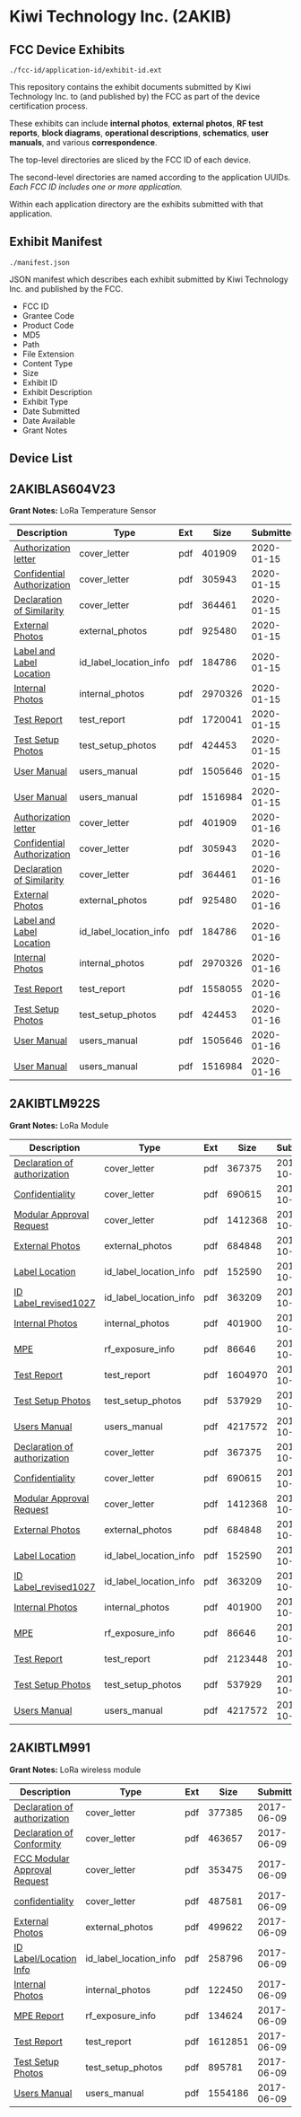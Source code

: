 # Kiwi Technology Inc. (2AKIB)
## FCC Device Exhibits

```
./fcc-id/application-id/exhibit-id.ext
```

This repository contains the exhibit documents submitted by Kiwi Technology Inc. to (and published by) the FCC as part of the device certification process.

These exhibits can include **internal photos**, **external photos**, **RF test reports**, **block diagrams**, **operational descriptions**, **schematics**, **user manuals**, and various **correspondence**.

The top-level directories are sliced by the FCC ID of each device.

The second-level directories are named according to the application UUIDs. *Each FCC ID includes one or more application.*

Within each application directory are the exhibits submitted with that application. 

## Exhibit Manifest

```
./manifest.json
```

JSON manifest which describes each exhibit submitted by Kiwi Technology Inc. and published by the FCC.

- FCC ID
- Grantee Code
- Product Code
- MD5
- Path
- File Extension
- Content Type
- Size
- Exhibit ID
- Exhibit Description
- Exhibit Type
- Date Submitted
- Date Available
- Grant Notes

## Device List
## 2AKIBLAS604V23
**Grant Notes:** LoRa Temperature Sensor

| Description | Type | Ext | Size | Submitted | Available |
| ----------- | ---- | --- | ---- | --------- | --------- |
| [Authorization letter](2AKIBLAS604V23/eea3c175581d5c025a29c3650b015fe2/4592399.pdf) | cover_letter | pdf | 401909 | 2020-01-15 | 2020-01-15 |
| [Confidential Authorization](2AKIBLAS604V23/eea3c175581d5c025a29c3650b015fe2/4592404.pdf) | cover_letter | pdf | 305943 | 2020-01-15 | 2020-01-15 |
| [Declaration of Similarity](2AKIBLAS604V23/eea3c175581d5c025a29c3650b015fe2/4592406.pdf) | cover_letter | pdf | 364461 | 2020-01-15 | 2020-01-15 |
| [External Photos](2AKIBLAS604V23/eea3c175581d5c025a29c3650b015fe2/4592414.pdf) | external_photos | pdf | 925480 | 2020-01-15 | 2020-01-15 |
| [Label and Label Location](2AKIBLAS604V23/eea3c175581d5c025a29c3650b015fe2/4592419.pdf) | id_label_location_info | pdf | 184786 | 2020-01-15 | 2020-01-15 |
| [Internal Photos](2AKIBLAS604V23/eea3c175581d5c025a29c3650b015fe2/4592424.pdf) | internal_photos | pdf | 2970326 | 2020-01-15 | 2020-01-15 |
| [Test Report](2AKIBLAS604V23/eea3c175581d5c025a29c3650b015fe2/4592440.pdf) | test_report | pdf | 1720041 | 2020-01-15 | 2020-01-15 |
| [Test Setup Photos](2AKIBLAS604V23/eea3c175581d5c025a29c3650b015fe2/4592447.pdf) | test_setup_photos | pdf | 424453 | 2020-01-15 | 2020-01-15 |
| [User Manual](2AKIBLAS604V23/eea3c175581d5c025a29c3650b015fe2/4592449.pdf) | users_manual | pdf | 1505646 | 2020-01-15 | 2020-01-15 |
| [User Manual](2AKIBLAS604V23/eea3c175581d5c025a29c3650b015fe2/4592450.pdf) | users_manual | pdf | 1516984 | 2020-01-15 | 2020-01-15 |
| [Authorization letter](2AKIBLAS604V23/c238b7e1ffa8dd70b5b6f5c39df5c03d/4592399.pdf) | cover_letter | pdf | 401909 | 2020-01-16 | 2020-01-16 |
| [Confidential Authorization](2AKIBLAS604V23/c238b7e1ffa8dd70b5b6f5c39df5c03d/4592404.pdf) | cover_letter | pdf | 305943 | 2020-01-16 | 2020-01-16 |
| [Declaration of Similarity](2AKIBLAS604V23/c238b7e1ffa8dd70b5b6f5c39df5c03d/4592406.pdf) | cover_letter | pdf | 364461 | 2020-01-16 | 2020-01-16 |
| [External Photos](2AKIBLAS604V23/c238b7e1ffa8dd70b5b6f5c39df5c03d/4592414.pdf) | external_photos | pdf | 925480 | 2020-01-16 | 2020-01-16 |
| [Label and Label Location](2AKIBLAS604V23/c238b7e1ffa8dd70b5b6f5c39df5c03d/4592419.pdf) | id_label_location_info | pdf | 184786 | 2020-01-16 | 2020-01-16 |
| [Internal Photos](2AKIBLAS604V23/c238b7e1ffa8dd70b5b6f5c39df5c03d/4592424.pdf) | internal_photos | pdf | 2970326 | 2020-01-16 | 2020-01-16 |
| [Test Report](2AKIBLAS604V23/c238b7e1ffa8dd70b5b6f5c39df5c03d/4593153.pdf) | test_report | pdf | 1558055 | 2020-01-16 | 2020-01-16 |
| [Test Setup Photos](2AKIBLAS604V23/c238b7e1ffa8dd70b5b6f5c39df5c03d/4592447.pdf) | test_setup_photos | pdf | 424453 | 2020-01-16 | 2020-01-16 |
| [User Manual](2AKIBLAS604V23/c238b7e1ffa8dd70b5b6f5c39df5c03d/4592449.pdf) | users_manual | pdf | 1505646 | 2020-01-16 | 2020-01-16 |
| [User Manual](2AKIBLAS604V23/c238b7e1ffa8dd70b5b6f5c39df5c03d/4592450.pdf) | users_manual | pdf | 1516984 | 2020-01-16 | 2020-01-16 |
## 2AKIBTLM922S
**Grant Notes:** LoRa Module

| Description | Type | Ext | Size | Submitted | Available |
| ----------- | ---- | --- | ---- | --------- | --------- |
| [Declaration of authorization](2AKIBTLM922S/e078b3c702e682fcca078bfacc7fb7ef/3606939.pdf) | cover_letter | pdf | 367375 | 2017-10-17 | 2017-11-09 |
| [Confidentiality](2AKIBTLM922S/e078b3c702e682fcca078bfacc7fb7ef/3606948.pdf) | cover_letter | pdf | 690615 | 2017-10-17 | 2017-11-09 |
| [Modular Approval Request](2AKIBTLM922S/e078b3c702e682fcca078bfacc7fb7ef/3606965.pdf) | cover_letter | pdf | 1412368 | 2017-10-17 | 2017-11-09 |
| [External Photos](2AKIBTLM922S/e078b3c702e682fcca078bfacc7fb7ef/3606931.pdf) | external_photos | pdf | 684848 | 2017-10-17 | 2018-04-15 |
| [Label Location](2AKIBTLM922S/e078b3c702e682fcca078bfacc7fb7ef/3606960.pdf) | id_label_location_info | pdf | 152590 | 2017-10-17 | 2017-11-09 |
| [ID Label_revised1027](2AKIBTLM922S/e078b3c702e682fcca078bfacc7fb7ef/3619941.pdf) | id_label_location_info | pdf | 363209 | 2017-10-27 | 2017-11-09 |
| [Internal Photos](2AKIBTLM922S/e078b3c702e682fcca078bfacc7fb7ef/3606947.pdf) | internal_photos | pdf | 401900 | 2017-10-17 | 2018-04-15 |
| [MPE](2AKIBTLM922S/e078b3c702e682fcca078bfacc7fb7ef/3606982.pdf) | rf_exposure_info | pdf | 86646 | 2017-10-17 | 2017-11-09 |
| [Test Report](2AKIBTLM922S/e078b3c702e682fcca078bfacc7fb7ef/3606988.pdf) | test_report | pdf | 1604970 | 2017-10-17 | 2017-11-09 |
| [Test Setup Photos](2AKIBTLM922S/e078b3c702e682fcca078bfacc7fb7ef/3606972.pdf) | test_setup_photos | pdf | 537929 | 2017-10-17 | 2018-04-15 |
| [Users Manual](2AKIBTLM922S/e078b3c702e682fcca078bfacc7fb7ef/3606978.pdf) | users_manual | pdf | 4217572 | 2017-10-17 | 2018-04-15 |
| [Declaration of authorization](2AKIBTLM922S/9ad92c2f6f131468b446744deeaf0ba2/3606939.pdf) | cover_letter | pdf | 367375 | 2017-10-17 | 2017-11-09 |
| [Confidentiality](2AKIBTLM922S/9ad92c2f6f131468b446744deeaf0ba2/3606948.pdf) | cover_letter | pdf | 690615 | 2017-10-17 | 2017-11-09 |
| [Modular Approval Request](2AKIBTLM922S/9ad92c2f6f131468b446744deeaf0ba2/3606965.pdf) | cover_letter | pdf | 1412368 | 2017-10-17 | 2017-11-09 |
| [External Photos](2AKIBTLM922S/9ad92c2f6f131468b446744deeaf0ba2/3606931.pdf) | external_photos | pdf | 684848 | 2017-10-17 | 2018-04-15 |
| [Label Location](2AKIBTLM922S/9ad92c2f6f131468b446744deeaf0ba2/3606960.pdf) | id_label_location_info | pdf | 152590 | 2017-10-17 | 2017-11-09 |
| [ID Label_revised1027](2AKIBTLM922S/9ad92c2f6f131468b446744deeaf0ba2/3619941.pdf) | id_label_location_info | pdf | 363209 | 2017-10-27 | 2017-11-09 |
| [Internal Photos](2AKIBTLM922S/9ad92c2f6f131468b446744deeaf0ba2/3606947.pdf) | internal_photos | pdf | 401900 | 2017-10-17 | 2018-04-15 |
| [MPE](2AKIBTLM922S/9ad92c2f6f131468b446744deeaf0ba2/3606982.pdf) | rf_exposure_info | pdf | 86646 | 2017-10-17 | 2017-11-09 |
| [Test Report](2AKIBTLM922S/9ad92c2f6f131468b446744deeaf0ba2/3606986.pdf) | test_report | pdf | 2123448 | 2017-10-17 | 2017-11-09 |
| [Test Setup Photos](2AKIBTLM922S/9ad92c2f6f131468b446744deeaf0ba2/3606972.pdf) | test_setup_photos | pdf | 537929 | 2017-10-17 | 2018-04-15 |
| [Users Manual](2AKIBTLM922S/9ad92c2f6f131468b446744deeaf0ba2/3606978.pdf) | users_manual | pdf | 4217572 | 2017-10-17 | 2018-04-15 |
## 2AKIBTLM991
**Grant Notes:** LoRa wireless module

| Description | Type | Ext | Size | Submitted | Available |
| ----------- | ---- | --- | ---- | --------- | --------- |
| [Declaration of authorization](2AKIBTLM991/0c886174ecf047f45cf5d1b93c47e052/3419427.pdf) | cover_letter | pdf | 377385 | 2017-06-09 | 2017-06-16 |
| [Declaration of Conformity](2AKIBTLM991/0c886174ecf047f45cf5d1b93c47e052/3419429.pdf) | cover_letter | pdf | 463657 | 2017-06-09 | 2017-06-16 |
| [FCC Modular Approval Request](2AKIBTLM991/0c886174ecf047f45cf5d1b93c47e052/3419432.pdf) | cover_letter | pdf | 353475 | 2017-06-09 | 2017-06-16 |
| [confidentiality](2AKIBTLM991/0c886174ecf047f45cf5d1b93c47e052/3419433.pdf) | cover_letter | pdf | 487581 | 2017-06-09 | 2017-06-16 |
| [External Photos](2AKIBTLM991/0c886174ecf047f45cf5d1b93c47e052/3419448.pdf) | external_photos | pdf | 499622 | 2017-06-09 | 2017-06-16 |
| [ID Label/Location Info](2AKIBTLM991/0c886174ecf047f45cf5d1b93c47e052/3419451.pdf) | id_label_location_info | pdf | 258796 | 2017-06-09 | 2017-06-16 |
| [Internal Photos](2AKIBTLM991/0c886174ecf047f45cf5d1b93c47e052/3419449.pdf) | internal_photos | pdf | 122450 | 2017-06-09 | 2017-06-16 |
| [MPE Report](2AKIBTLM991/0c886174ecf047f45cf5d1b93c47e052/3419440.pdf) | rf_exposure_info | pdf | 134624 | 2017-06-09 | 2017-06-16 |
| [Test Report](2AKIBTLM991/0c886174ecf047f45cf5d1b93c47e052/3419435.pdf) | test_report | pdf | 1612851 | 2017-06-09 | 2017-06-16 |
| [Test Setup Photos](2AKIBTLM991/0c886174ecf047f45cf5d1b93c47e052/3419450.pdf) | test_setup_photos | pdf | 895781 | 2017-06-09 | 2017-06-16 |
| [Users Manual](2AKIBTLM991/0c886174ecf047f45cf5d1b93c47e052/3419452.pdf) | users_manual | pdf | 1554186 | 2017-06-09 | 2017-06-16 |
